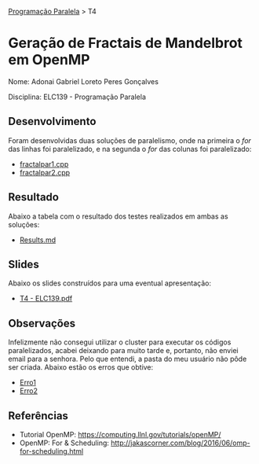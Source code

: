 [Programação Paralela](https://github.com/AndreaInfUFSM/elc139-2019a) > T4

# Geração de Fractais de Mandelbrot em OpenMP

Nome: Adonai Gabriel Loreto Peres Gonçalves

Disciplina: ELC139 - Programação Paralela

## Desenvolvimento

Foram desenvolvidas duas soluções de paralelismo, onde na primeira o *for* das linhas foi paralelizado, e na segunda o *for* das colunas foi paralelizado:
- [fractalpar1.cpp](fractalpar1.cpp)
- [fractalpar2.cpp](fractalpar2.cpp)

## Resultado

Abaixo a tabela com o resultado dos testes realizados em ambas as soluções:
- [Results.md](Results.md)

## Slides

Abaixo os slides construídos para uma eventual apresentação:
- [T4 - ELC139.pdf](T4-ELC139.pdf)

## Observações

Infelizmente não consegui utilizar o cluster para executar os códigos paralelizados, acabei deixando para muito tarde e, portanto, não enviei email para a senhora. Pelo que entendi, a pasta do meu usuário não pôde ser criada. Abaixo estão os erros que obtive:

- [Erro1](Erro1.png)
- [Erro2](Erro2.png)

## Referências

- Tutorial OpenMP: https://computing.llnl.gov/tutorials/openMP/
- OpenMP: For & Scheduling: http://jakascorner.com/blog/2016/06/omp-for-scheduling.html